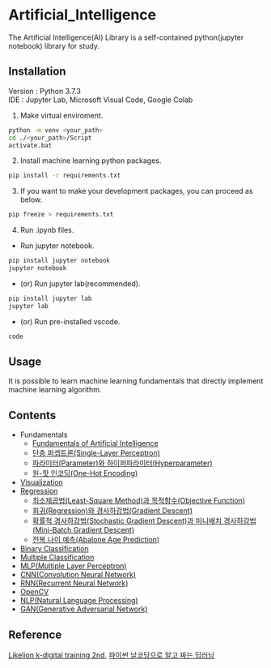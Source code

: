 # Artificial_Intelligence
The Artificial Intelligence(AI) Library is a self-contained python(jupyter notebook) library for study.

## Installation
Version : Python 3.7.3<br>
IDE : Jupyter Lab, Microsoft Visual Code, Google Colab<br>

1. Make virtual enviroment.
```sh
python -m venv <your_path>
cd ./<your_path>/Script
activate.bat
```

2. Install machine learning python packages.
```sh
pip install -r requirements.txt
```

3. If you want to make your development packages, you can proceed as below.
```sh
pip freeze > requirements.txt
```

4. Run .ipynb files.
- Run jupyter notebook.
```sh
pip install jupyter notebook
jupyter notebook
```

- (or) Run jupyter lab(recommended).
```sh
pip install jupyter lab
jupyter lab
```

- (or) Run pre-installed vscode.
```sh
code
```

## Usage
It is possible to learn machine learning fundamentals that directly implement machine learning algorithm.

## Contents
- Fundamentals
    - [Fundamentals of Artificial Intelligence](https://tituschoi.tistory.com/17?category=944524)
    - [단층 퍼셉트론(Single-Layer Perceptron)](https://tituschoi.tistory.com/18)
    - [파라미터(Parameter)와 하이퍼파라미터(Hyperparameter)](https://tituschoi.tistory.com/19)
    - [원-핫 인코딩(One-Hot Encoding)](https://tituschoi.tistory.com/24)
- [Visualization](https://github.com/TitusChoi/AI/tree/master/Concept/Visualization)
- [Regression](https://github.com/TitusChoi/AI/tree/master/Concept/Regression)
    - [최소제곱법(Least-Square Method)과 목적함수(Objective Function)](https://tituschoi.tistory.com/21)
    - [회귀(Regression)와 경사하강법(Gradient Descent)](https://tituschoi.tistory.com/22)
    - [확률적 경사하강법(Stochastic Gradient Descent)과 미니배치 경사하강법(Mini-Batch Gradient Descent)](https://tituschoi.tistory.com/23)
    - [전복 나이 예측(Abalone Age Prediction)](https://github.com/TitusChoi/AI/blob/master/Concept/Regression/Regression.ipynb)		
- [Binary Classification](https://github.com/TitusChoi/AI/tree/master/Concept/Classification)
- [Multiple Classification](https://github.com/TitusChoi/AI/tree/master/Concept/Classification)
- [MLP(Multiple Layer Perceptron)](https://github.com/TitusChoi/AI/tree/master/Concept/MLP)
- [CNN(Convolution Neural Network)](https://github.com/TitusChoi/AI/tree/master/Concept/CNN)
- [RNN(Recurrent Neural Network)](https://github.com/TitusChoi/AI/tree/master/Concept/RNN)
- [OpenCV](https://github.com/TitusChoi/AI/tree/master/Concept/OpenCV)
- [NLP(Natural Language Processing)](https://github.com/TitusChoi/AI/tree/master/Concept/NLP)
- [GAN(Generative Adversarial Network)](https://github.com/TitusChoi/AI/tree/master/Concept/GAN)

## Reference
[Likelion k-digital training 2nd](https://k-digital.likelion.net/), [파이썬 날코딩으로 알고 짜는 딥러닝](https://github.com/KONANtechnology/Academy.ALZZA)<br>

